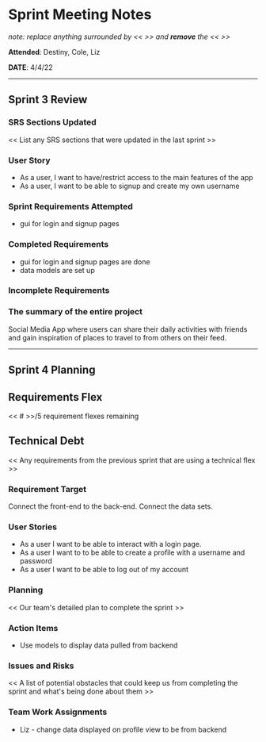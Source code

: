 # Sprint Meeting Notes

*note: replace anything surrounded by << >> and **remove** the << >>*

**Attended**: Destiny, Cole, Liz

**DATE**: 4/4/22

***

## Sprint 3 Review

### SRS Sections Updated

<< List any SRS sections that were updated in the last sprint >>

### User Story

- As a user, I want to have/restrict access to the main features of the app
- As a user, I want to be able to signup and create my own username

### Sprint Requirements Attempted

- gui for login and signup pages

### Completed Requirements

- gui for login and signup pages are done
- data models are set up

### Incomplete Requirements


### The summary of the entire project

Social Media App where users can share their daily activities with friends and gain inspiration of places to travel to from others on their feed.

***

## Sprint 4 Planning

## Requirements Flex

<< # >>/5 requirement flexes remaining

## Technical Debt

<< Any requirements from the previous sprint that are using a technical flex >>

### Requirement Target

Connect the front-end to the back-end. Connect the data sets.

### User Stories

 - As a user I want to be able to interact with a login page.
 - As a user I want to to be able to create a profile with a username and password
 - As a user I want to be able to log out of my account

### Planning

<< Our team's detailed plan to complete the sprint >>

### Action Items

- Use models to display data pulled from backend

### Issues and Risks

<< A list of potential obstacles that could keep us from completing the sprint and what's being done about them >>

### Team Work Assignments

- Liz  - change data displayed on profile view to be from backend
